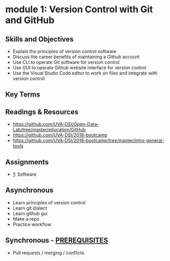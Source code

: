 # module 1: Version Control with Git and GitHub

## Skills and Objectives
* Explain the principles of version control software
* Discuss the career benefits of maintaining a Github account
* Use CLI to operate Git software for version control
* Use GUI to operate Github website interface for version control
* Use the Visual Studio Code editor to work on files and integrate with version control

## Key Terms

## Readings & Resources
* https://github.com/UVA-DSI/Open-Data-Lab/tree/master/education/GitHub
* https://github.com/UVA-DSI/2018-bootcamp
* https://github.com/UVA-DSI/2018-bootcamp/tree/master/intro-general-tools

## Assignments
* [1](https://github.com/UVA-DSI/online-bootcamp/blob/master/module-1-How-Computers-Work/assignment-4-software.md): Software

## Asynchronous
* Learn principles of version control
* Learn git dialect
* Learn github gui
* Make a repo
* Practice workflow

## Synchronous - [PREREQUISITES](https://github.com/UVA-DSI/online-bootcamp/blob/master/module-2-version-control-with-GitHub/live-session.md)
* Pull requests / merging / conflicts
